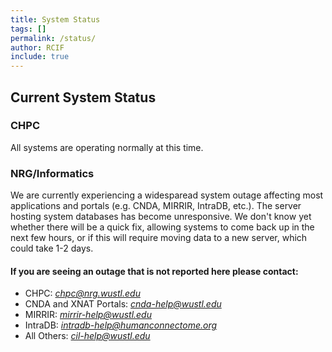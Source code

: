 ```yaml
---
title: System Status
tags: []
permalink: /status/
author: RCIF
include: true
---
```

## Current System Status

### CHPC
All systems are operating normally at this time.

### NRG/Informatics 
We are currently experiencing a widesparead system outage affecting most applications and portals (e.g. CNDA, MIRRIR, IntraDB, etc.).  The server hosting system databases has become unresponsive.  We don't know yet whether there will be a quick fix, allowing systems to come back up in the next few hours, or if this will require moving data to a new server, which could take 1-2 days.

#### If you are seeing an outage that is not reported here please contact:

* CHPC:  *chpc@nrg.wustl.edu*
* CNDA and XNAT Portals:  *cnda-help@wustl.edu*
* MIRRIR:  *mirrir-help@wustl.edu*
* IntraDB:  *intradb-help@humanconnectome.org*
* All Others:  *cil-help@wustl.edu*
